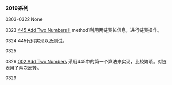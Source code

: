 ### 2019系列

0303-0322 None

0323  [445 Add Two Numbers II](https://github.com/rensandao/LeetCode/tree/master/445.%20Add%20Two%20Numbers%20II) method1利用两链表长信息，进行链表操作。

0324 445代码实现以及测试。

0325

0326 [002 Add Two Numbers](https://github.com/rensandao/LeetCode/tree/master/002.%20Add%20Two%20Numbers) 采用445中的第一个算法来实现，比较繁琐。对链表用了两次反转。

0329
